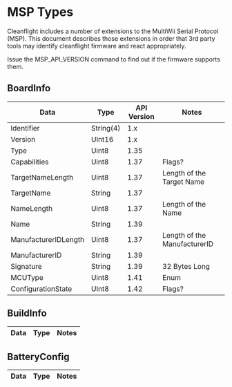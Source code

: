 # MSP Types

Cleanflight includes a number of extensions to the MultiWii Serial Protocol (MSP). This document describes 
those extensions in order that 3rd party tools may identify cleanflight firmware and react appropriately.

Issue the MSP_API_VERSION command to find out if the firmware supports them.

## BoardInfo

| Data | Type | API Version | Notes |
|------|------|------|-------|
| Identifier | String(4) | 1.x | |
| Version | UInt16 | 1.x | |
| Type | Uint8 | 1.35 | |
| Capabilities | Uint8 | 1.37 | Flags? |
| TargetNameLength | Uint8 | 1.37 | Length of the Target Name |
| TargetName | String | 1.37 | |
| NameLength | Uint8 | 1.37 | Length of the Name |
| Name | String | 1.39 | |
| ManufacturerIDLength | Uint8 | 1.37 | Length of the ManufacturerID |
| ManufacturerID | String | 1.39 | |
| Signature | String | 1.39 | 32 Bytes Long|
| MCUType | Uint8 | 1.41 | Enum |
| ConfigurationState| UInt8 | 1.42 | Flags? |

## BuildInfo

| Data | Type | Notes |
|------|------|-------|

## BatteryConfig

| Data | Type | Notes |
|------|------|-------|